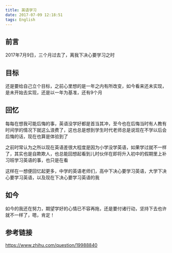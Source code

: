 ```yaml
---
title: 英语学习
date: 2017-07-09 12:18:51
tags: English
---
```


## 前言
2017年7月9日，三个月过去了，离我下决心要学习之时

## 目标
还是要给自己立个目标，之前心里想的是一年之内有所改变，如今看来还未实现，是未开始去实现，还是以一年为基准，还有9个月

## 回忆
每每在想我可能后悔的事，英语没学好都是首当其冲，至今也在后悔当时有人教有时间学的情况下就这么浪费了，这也总是想到学生时代老师总是说现在不学以后会后悔的话，现在也算是体验到了

之前时常认为之所以现在英语差很大程度是因为小学没学英语，如果学过就不一样了，其实也是自欺欺人，也总能回想起看到儿时伙伴在即将升入初中的假期里上补习班学习英语的事，也只是在看

这样在一想便回忆起更多，中学的英语老师们，高中下决心要学习英语，大学下决心要学习英语，以及现在下决心要学习英语的我

## 如今
如今的我还在努力，期望学好的心情已不容再拖，还是要付诸行动，坚持下去也许就不一样了，嗯，肯定！


## 参考链接
https://www.zhihu.com/question/19988840
